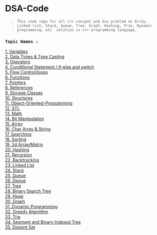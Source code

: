 # **DSA-Code**
> `This code repo for all c++ concpet and dsa problem on Array, Linked list, Stack, Queue, Tree, Graph, Hashing, Trie, Dynamic programming, etc  solution in c++ programming language.`


### **`Topic Names :`**
[1. Variables]("Variables")    <br/>
[2. Data Types & Type Casting](./Data%20Types%20%26%20Type%20Casting/ "Data Types & Type Casting")    <br/>
[3. Operators]( "Operators")    <br/>
[4. Conditional Statement / if-else and switch]()   <br/>
[5. Flow Control/loops](./Loops/ "Loops")    <br/>
[6. Functions](./Functions "Functions")    <br/>
[7. Pointers](./Pointers "Pointers")    <br/>
[8. References](./Reference "References")    <br/>
[9. Storage Classes]("")    <br/>
[10. Structures](./Structure "Structure")    <br/>
[11. Object-Oriented-Programming]("Object-Oriented-Programming")    <br/>
[12. STL ]("STL")   <br/>
[13. Math]("Math")    <br/>
[14. Bit Manipulation]()    <br/>
[15. Array](./Array "Array")    <br/>
[16. Char Array & String]()    <br/>
[17. Searching]("Searching")    <br/>
[18. Sorting]("Sorting")    <br/>
[19. 2d Array/Matrix](./2D%20Array%20 "2D Array")    <br/>
[20. Hashing]("Hashing")   <br/>
[21. Recursion]("Recursion")   <br/>
[22. Backtracking]("Backtracking")    <br/>
[23. Linked List]()   <br/>
[24. Stack]("Stack")    <br/>
[25. Queue]("Queue")   <br/>
[26. Deque]("Deque")   <br/>
[27. Tree]("Tree")    <br/>
[28. Binary Search Tree]()    <br/>
[29. Heap]("Heap")    <br/>
[30. Graph]("Graph")   <br/>
[31. Dynamic Programming]()    <br/>
[32. Greedy Algorithm]()    <br/>
[33. Trie]("Trie")    <br/>
[34. Segment and Binary Indexed Tree]()    <br/>
[35. Disjoint Set]()    <br/>

